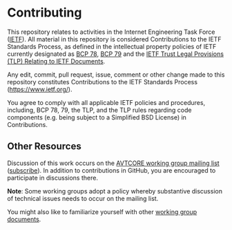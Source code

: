 # Contributing

This repository relates to activities in the Internet Engineering Task Force ([IETF](https://www.ietf.org/)). All material in this repository is considered Contributions to the IETF Standards Process, as defined in the intellectual property policies of IETF currently designated as [BCP 78](https://www.rfc-editor.org/info/bcp78),
[BCP 79](https://www.rfc-editor.org/info/bcp79) and the [IETF Trust Legal Provisions (TLP) Relating to IETF Documents](http://trustee.ietf.org/trust-legal-provisions.html).

Any edit, commit, pull request, issue, comment or other change made to this repository constitutes Contributions to the IETF Standards Process (https://www.ietf.org/).

You agree to comply with all applicable IETF policies and procedures, including, BCP 78, 79, the TLP, and the TLP rules regarding code components (e.g. being subject to a Simplified BSD License) in Contributions.

## Other Resources

Discussion of this work occurs on the [AVTCORE working group mailing list](https://mailarchive.ietf.org/arch/browse/avt/) ([subscribe](https://www.ietf.org/mailman/listinfo/avt)). In addition to contributions in GitHub, you are encouraged to participate in discussions there.

**Note**: Some working groups adopt a policy whereby substantive discussion of technical issues needs to occur on the mailing list.

You might also like to familiarize yourself with other [working group documents](https://datatracker.ietf.org/wg/avtcore/documents/).